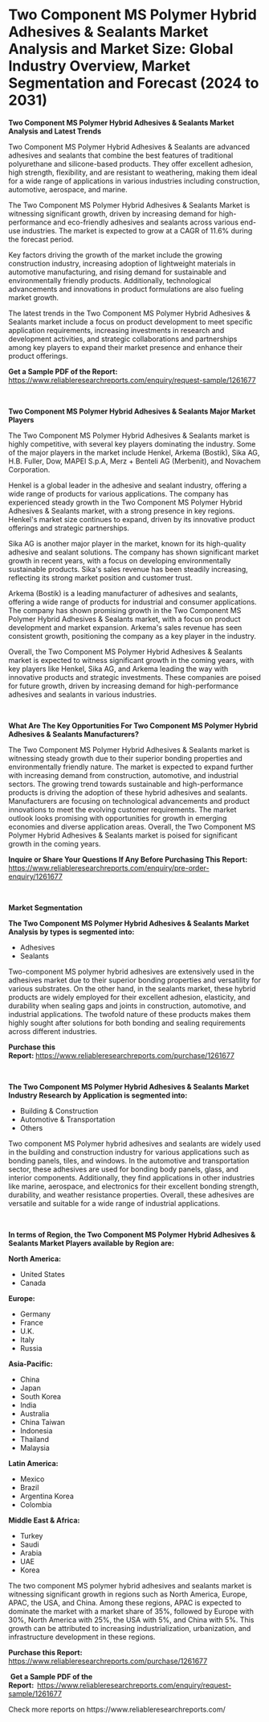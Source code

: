 <p><h1>Two Component MS Polymer Hybrid Adhesives & Sealants Market Analysis and Market Size: Global Industry Overview, Market Segmentation and Forecast (2024 to 2031)</h1></p><p><strong>Two Component MS Polymer Hybrid Adhesives & Sealants Market Analysis and Latest Trends</strong></p>
<p><p>Two Component MS Polymer Hybrid Adhesives & Sealants are advanced adhesives and sealants that combine the best features of traditional polyurethane and silicone-based products. They offer excellent adhesion, high strength, flexibility, and are resistant to weathering, making them ideal for a wide range of applications in various industries including construction, automotive, aerospace, and marine.</p><p>The Two Component MS Polymer Hybrid Adhesives & Sealants Market is witnessing significant growth, driven by increasing demand for high-performance and eco-friendly adhesives and sealants across various end-use industries. The market is expected to grow at a CAGR of 11.6% during the forecast period.</p><p>Key factors driving the growth of the market include the growing construction industry, increasing adoption of lightweight materials in automotive manufacturing, and rising demand for sustainable and environmentally friendly products. Additionally, technological advancements and innovations in product formulations are also fueling market growth.</p><p>The latest trends in the Two Component MS Polymer Hybrid Adhesives & Sealants market include a focus on product development to meet specific application requirements, increasing investments in research and development activities, and strategic collaborations and partnerships among key players to expand their market presence and enhance their product offerings.</p></p>
<p><strong>Get a Sample PDF of the Report:&nbsp;</strong> <a href="https://www.reliableresearchreports.com/enquiry/request-sample/1261677">https://www.reliableresearchreports.com/enquiry/request-sample/1261677</a></p>
<p>&nbsp;</p>
<p><strong>Two Component MS Polymer Hybrid Adhesives & Sealants Major Market Players</strong></p>
<p><p>The Two Component MS Polymer Hybrid Adhesives & Sealants market is highly competitive, with several key players dominating the industry. Some of the major players in the market include Henkel, Arkema (Bostik), Sika AG, H.B. Fuller, Dow, MAPEI S.p.A, Merz + Benteli AG (Merbenit), and Novachem Corporation.</p><p>Henkel is a global leader in the adhesive and sealant industry, offering a wide range of products for various applications. The company has experienced steady growth in the Two Component MS Polymer Hybrid Adhesives & Sealants market, with a strong presence in key regions. Henkel's market size continues to expand, driven by its innovative product offerings and strategic partnerships.</p><p>Sika AG is another major player in the market, known for its high-quality adhesive and sealant solutions. The company has shown significant market growth in recent years, with a focus on developing environmentally sustainable products. Sika's sales revenue has been steadily increasing, reflecting its strong market position and customer trust.</p><p>Arkema (Bostik) is a leading manufacturer of adhesives and sealants, offering a wide range of products for industrial and consumer applications. The company has shown promising growth in the Two Component MS Polymer Hybrid Adhesives & Sealants market, with a focus on product development and market expansion. Arkema's sales revenue has seen consistent growth, positioning the company as a key player in the industry.</p><p>Overall, the Two Component MS Polymer Hybrid Adhesives & Sealants market is expected to witness significant growth in the coming years, with key players like Henkel, Sika AG, and Arkema leading the way with innovative products and strategic investments. These companies are poised for future growth, driven by increasing demand for high-performance adhesives and sealants in various industries.</p></p>
<p>&nbsp;</p>
<p><strong>What Are The Key Opportunities For Two Component MS Polymer Hybrid Adhesives & Sealants Manufacturers?</strong></p>
<p><p>The Two Component MS Polymer Hybrid Adhesives & Sealants market is witnessing steady growth due to their superior bonding properties and environmentally friendly nature. The market is expected to expand further with increasing demand from construction, automotive, and industrial sectors. The growing trend towards sustainable and high-performance products is driving the adoption of these hybrid adhesives and sealants. Manufacturers are focusing on technological advancements and product innovations to meet the evolving customer requirements. The market outlook looks promising with opportunities for growth in emerging economies and diverse application areas. Overall, the Two Component MS Polymer Hybrid Adhesives & Sealants market is poised for significant growth in the coming years.</p></p>
<p><strong>Inquire or Share Your Questions If Any Before Purchasing This Report:</strong> <a href="https://www.reliableresearchreports.com/enquiry/pre-order-enquiry/1261677">https://www.reliableresearchreports.com/enquiry/pre-order-enquiry/1261677</a></p>
<p>&nbsp;</p>
<p><strong>Market Segmentation</strong></p>
<p><strong>The Two Component MS Polymer Hybrid Adhesives & Sealants Market Analysis by types is segmented into:</strong></p>
<p><ul><li>Adhesives</li><li>Sealants</li></ul></p>
<p><p>Two-component MS polymer hybrid adhesives are extensively used in the adhesives market due to their superior bonding properties and versatility for various substrates. On the other hand, in the sealants market, these hybrid products are widely employed for their excellent adhesion, elasticity, and durability when sealing gaps and joints in construction, automotive, and industrial applications. The twofold nature of these products makes them highly sought after solutions for both bonding and sealing requirements across different industries.</p></p>
<p><strong>Purchase this Report:&nbsp;</strong><a href="https://www.reliableresearchreports.com/purchase/1261677">https://www.reliableresearchreports.com/purchase/1261677</a></p>
<p>&nbsp;</p>
<p><strong>The Two Component MS Polymer Hybrid Adhesives & Sealants Market Industry Research by Application is segmented into:</strong></p>
<p><ul><li>Building & Construction</li><li>Automotive & Transportation</li><li>Others</li></ul></p>
<p><p>Two component MS Polymer hybrid adhesives and sealants are widely used in the building and construction industry for various applications such as bonding panels, tiles, and windows. In the automotive and transportation sector, these adhesives are used for bonding body panels, glass, and interior components. Additionally, they find applications in other industries like marine, aerospace, and electronics for their excellent bonding strength, durability, and weather resistance properties. Overall, these adhesives are versatile and suitable for a wide range of industrial applications.</p></p>
<p>&nbsp;</p>
<p><strong>In terms of Region, the Two Component MS Polymer Hybrid Adhesives & Sealants Market Players available by Region are:</strong></p>
<p>
    <p> <strong> North America: </strong>
        <ul>
            <li>United States</li>
            <li>Canada</li>
        </ul>
        </p> 
    <p> <strong> Europe: </strong>
        <ul>
            <li>Germany</li>
            <li>France</li>
            <li>U.K.</li>
            <li>Italy</li>
            <li>Russia</li>
        </ul>
        </p> 
    <p> <strong> Asia-Pacific: </strong>
        <ul>
            <li>China</li>
            <li>Japan</li>
            <li>South Korea</li>
            <li>India</li>
            <li>Australia</li>
            <li>China Taiwan</li>
            <li>Indonesia</li>
            <li>Thailand</li>
            <li>Malaysia</li>
        </ul>
        </p> 
    <p> <strong> Latin America: </strong>
        <ul>
            <li>Mexico</li>
            <li>Brazil</li>
            <li>Argentina Korea</li>
            <li>Colombia</li>
        </ul>
        </p> 
    <p> <strong> Middle East & Africa: </strong>
        <ul>
            <li>Turkey</li>
            <li>Saudi</li>
            <li>Arabia</li>
            <li>UAE</li>
            <li>Korea</li>
        </ul>
    </p>
    </p>
<p><p>The two component MS polymer hybrid adhesives and sealants market is witnessing significant growth in regions such as North America, Europe, APAC, the USA, and China. Among these regions, APAC is expected to dominate the market with a market share of 35%, followed by Europe with 30%, North America with 25%, the USA with 5%, and China with 5%. This growth can be attributed to increasing industrialization, urbanization, and infrastructure development in these regions.</p></p>
<p><strong>Purchase this Report: </strong><a href="https://www.reliableresearchreports.com/purchase/1261677">https://www.reliableresearchreports.com/purchase/1261677</a></p>
<p>&nbsp;<strong>Get a Sample PDF of the Report:&nbsp;&nbsp;</strong><a href="https://www.reliableresearchreports.com/enquiry/request-sample/1261677">https://www.reliableresearchreports.com/enquiry/request-sample/1261677</a></p>
<p><strong></strong></p>
<p>Check more reports on https://www.reliableresearchreports.com/</p>